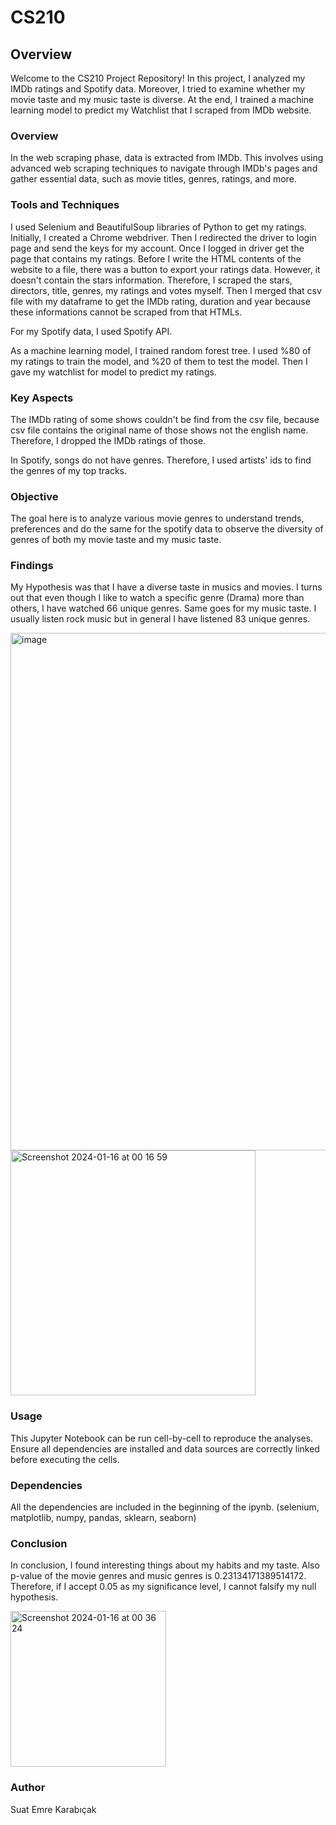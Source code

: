 # CS210

## Overview

Welcome to the CS210 Project Repository! In this project, I analyzed my IMDb ratings and Spotify data. Moreover, I tried to examine whether my movie taste and my music taste is diverse. At the end, I trained a machine learning model to predict my Watchlist that I scraped from IMDb website.


### Overview
In the web scraping phase, data is extracted from IMDb. This involves using advanced web scraping techniques to navigate through IMDb's pages and gather essential data, such as movie titles, genres, ratings, and more.

### Tools and Techniques

I used Selenium and BeautifulSoup libraries of Python to get my ratings. Initially, I created a Chrome webdriver. Then I redirected the driver to login page and send the keys for my account. Once I logged in driver get the page that contains my ratings. Before I write the HTML contents of the website to a file, there was a button to export your ratings data. However, it doesn't contain the stars information. Therefore, I scraped the stars, directors, title, genres, my ratings and votes myself. Then I merged that csv file with my dataframe to get the IMDb rating, duration and year because these informations cannot be scraped from that HTMLs. 

For my Spotify data, I used Spotify API.

As a machine learning model, I trained random forest tree. I used %80 of my ratings to train the model, and %20 of them to test the model. Then I gave my watchlist for model to predict my ratings. 

### Key Aspects
The IMDb rating of some shows couldn't be find from the csv file, because csv file contains the original name of those shows not the english name. Therefore, I dropped the IMDb ratings of those. 

In Spotify, songs do not have genres. Therefore, I used artists' ids to find the genres of my top tracks.

### Objective
The goal here is to analyze various movie genres to understand trends, preferences and do the same for the spotify data to observe the diversity of genres of both my movie taste and my music taste.

### Findings

My Hypothesis was that I have a diverse taste in musics and movies. I turns out that even though I like to watch a specific genre (Drama) more than others, I have watched 66 unique genres. Same goes for my music taste. I usually listen rock music but in general I have listened 83 unique genres. 

<img width="828" alt="image" src="https://github.com/suat0/CS210/assets/105522910/60601819-5a53-4ecf-9978-a34e691d6a90">

<img width="392" alt="Screenshot 2024-01-16 at 00 16 59" src="https://github.com/suat0/CS210/assets/105522910/9f4c9625-c161-4112-a04e-2250ef89e5cc">

### Usage

This Jupyter Notebook can be run cell-by-cell to reproduce the analyses. Ensure all dependencies are installed and data sources are correctly linked before executing the cells.

### Dependencies

All the dependencies are included in the beginning of the ipynb. (selenium, matplotlib, numpy, pandas, sklearn, seaborn)

### Conclusion

In conclusion, I found interesting things about my habits and my taste. Also p-value of the movie genres and music genres is 0.23134171389514172. Therefore, if I accept 0.05 as my significance level, I cannot falsify my null hypothesis.

<img width="249" alt="Screenshot 2024-01-16 at 00 36 24" src="https://github.com/suat0/CS210/assets/105522910/04aefee4-7a57-4522-890b-2bd8e1d2c9bf">

### Author

Suat Emre Karabıçak
